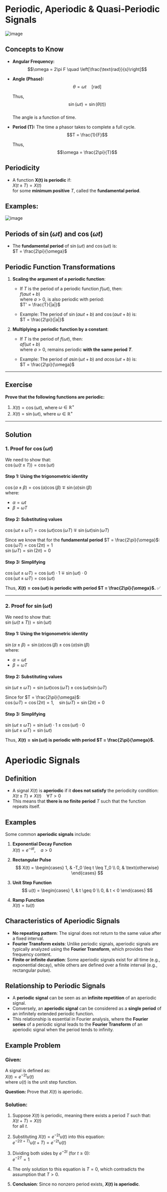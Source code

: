 # Periodic, Aperiodic & Quasi-Periodic Signals

![image](https://github.com/user-attachments/assets/6521884b-d974-4323-b1b4-a834de592a74)

## Concepts to Know  

- **Angular Frequency:**  
  $$\omega = 2\pi F \quad \left[\frac{\text{rad}}{s}\right]$$
  
- **Angle (Phase):**  
  $$\theta = \omega t \quad [\text{rad}]$$
  
  Thus,  
  $$\sin(\omega t) = \sin(\theta(t))$$  
  The angle is a function of time.

- **Period (T):** The time a phasor takes to complete a full cycle.  
  $$T = \frac{1}{F}$$
  
  Thus,  
  $$\omega = \frac{2\pi}{T}$$

## Periodicity  

- A function **X(t) is periodic** if:  
  $X(t \pm T) = X(t)$  
  for some **minimum positive** $T$, called the **fundamental period**.

## Examples:  
![image](https://github.com/user-attachments/assets/2de9761e-d5f8-48db-9532-951fb44e5eec)  

## Periods of $\sin(\omega t)$ and $\cos(\omega t)$  

- The **fundamental period** of $\sin(\omega t)$ and $\cos(\omega t)$ is:  
  $T = \frac{2\pi}{\omega}$  

## Periodic Function Transformations  

1. **Scaling the argument of a periodic function**:  
   - If $T$ is the period of a periodic function $f(\omega t)$, then:  
     $f(a\omega t + b)$  
     where $a > 0$, is also periodic with period:  
     $T' = \frac{T}{|a|}$  
     
   - Example: The period of $\sin(a\omega t + b)$ and $\cos(a\omega t + b)$ is:  
     $T = \frac{2\pi}{|a|}$  

2. **Multiplying a periodic function by a constant**:  
   - If $T$ is the period of $f(\omega t)$, then:  
     $a f(\omega t + b)$  
     where $a > 0$, remains periodic **with the same period $T$**.  

   - Example: The period of $a\sin(\omega t + b)$ and $a\cos(\omega t + b)$ is:  
     $T = \frac{2\pi}{\omega}$  

---

## **Exercise**  

**Prove that the following functions are periodic:**  

1. $X(t) = \cos(\omega t)$, where $\omega \in \mathbb{R}^+$  
2. $X(t) = \sin(\omega t)$, where $\omega \in \mathbb{R}^+$  

---

## **Solution**  

### **1. Proof for $\cos(\omega t)$**  

We need to show that:  
$\cos(\omega (t \pm T)) = \cos(\omega t)$  

#### **Step 1: Using the trigonometric identity**  
$\cos(\alpha \pm \beta) = \cos(\alpha)\cos(\beta) \mp \sin(\alpha)\sin(\beta)$  
where:  
- $\alpha = \omega t$  
- $\beta = \omega T$  

#### **Step 2: Substituting values**  
$\cos(\omega t \pm \omega T) = \cos(\omega t) \cos(\omega T) \mp \sin(\omega t) \sin(\omega T)$  

Since we know that for the **fundamental period** $T = \frac{2\pi}{\omega}$:  
$\cos(\omega T) = \cos(2\pi) = 1$  
$\sin(\omega T) = \sin(2\pi) = 0$  

#### **Step 3: Simplifying**  
$\cos(\omega t \pm \omega T) = \cos(\omega t) \cdot 1 \mp \sin(\omega t) \cdot 0$  
$\cos(\omega t \pm \omega T) = \cos(\omega t)$  

Thus, **$X(t) = \cos(\omega t)$ is periodic with period $T = \frac{2\pi}{\omega}$.** ✅  

---

### **2. Proof for $\sin(\omega t)$**  

We need to show that:  
$\sin(\omega (t \pm T)) = \sin(\omega t)$  

#### **Step 1: Using the trigonometric identity**  
$\sin(\alpha \pm \beta) = \sin(\alpha)\cos(\beta) \pm \cos(\alpha)\sin(\beta)$  
where:  
- $\alpha = \omega t$  
- $\beta = \omega T$  

#### **Step 2: Substituting values**  
$\sin(\omega t \pm \omega T) = \sin(\omega t) \cos(\omega T) \pm \cos(\omega t) \sin(\omega T)$  

Since for $T = \frac{2\pi}{\omega}$:  
$\cos(\omega T) = \cos(2\pi) = 1, \quad \sin(\omega T) = \sin(2\pi) = 0$  

#### **Step 3: Simplifying**  
$\sin(\omega t \pm \omega T) = \sin(\omega t) \cdot 1 \pm \cos(\omega t) \cdot 0$  
$\sin(\omega t \pm \omega T) = \sin(\omega t)$  

Thus, **$X(t) = \sin(\omega t)$ is periodic with period $T = \frac{2\pi}{\omega}$.**

# Aperiodic Signals  

## Definition  

- A signal $X(t)$ is **aperiodic** if it **does not satisfy** the periodicity condition:  
  $X(t \pm T) \neq X(t) \quad \forall T > 0$  
- This means that **there is no finite period** $T$ such that the function repeats itself.  

## Examples  

Some common **aperiodic signals** include:  

1. **Exponential Decay Function**  
   $X(t) = e^{-at}, \quad a > 0$  

2. **Rectangular Pulse**  
$$
X(t) =
\begin{cases} 
1, & -T_0 \leq t \leq T_0 \\ 
0, & \text{otherwise} 
\end{cases}
$$  

3. **Unit Step Function**  
$$
u(t) =
\begin{cases} 
1, & t \geq 0 \\ 
0, & t < 0 
\end{cases}
$$  


4. **Ramp Function**  
   $X(t) = t u(t)$  

## Characteristics of Aperiodic Signals  

- **No repeating pattern**: The signal does not return to the same value after a fixed interval.  
- **Fourier Transform exists**: Unlike periodic signals, aperiodic signals are typically analyzed using the **Fourier Transform**, which provides their frequency content.  
- **Finite or infinite duration**: Some aperiodic signals exist for all time (e.g., exponential decay), while others are defined over a finite interval (e.g., rectangular pulse).  

## Relationship to Periodic Signals  

- A **periodic signal** can be seen as an **infinite repetition** of an aperiodic signal.  
- Conversely, an **aperiodic signal** can be considered as a **single period** of an infinitely extended periodic function.  
- This relationship is essential in Fourier analysis, where the **Fourier series** of a periodic signal leads to the **Fourier Transform** of an aperiodic signal when the period tends to infinity.  

## Example Problem  

### **Given:**  
A signal is defined as:  
$X(t) = e^{-2t} u(t)$  
where $u(t)$ is the unit step function.  

**Question:** Prove that $X(t)$ is aperiodic.  

### **Solution:**  
1. Suppose $X(t)$ is periodic, meaning there exists a period $T$ such that:  
   $X(t + T) = X(t)$  
   for all $t$.  

2. Substituting $X(t) = e^{-2t} u(t)$ into this equation:  
   $e^{-2(t+T)} u(t+T) = e^{-2t} u(t)$  

3. Dividing both sides by $e^{-2t}$ (for $t \geq 0$):  
   $e^{-2T} = 1$  

4. The only solution to this equation is $T = 0$, which contradicts the assumption that $T > 0$.  

5. **Conclusion**: Since no nonzero period exists, **$X(t)$ is aperiodic**.
